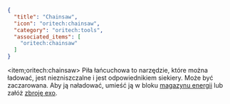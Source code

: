 ```json
{
  "title": "Chainsaw",
  "icon": "oritech:chainsaw",
  "category": "oritech:tools",
  "associated_items": [
    "oritech:chainsaw"
  ]
}
```

<item;oritech:chainsaw> Piła łańcuchowa to narzędzie, które można ładować, jest niezniszczalne i jest odpowiednikiem siekiery. Może być zaczarowana. Aby ją naładować, umieść ją w bloku [magazynu energii](^oritech:logistics/energy) lub załóż [zbroję exo](^oritech:tools/exo_armor).